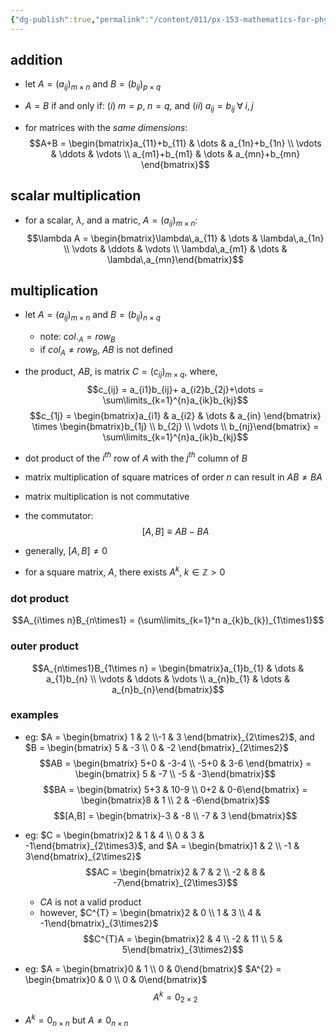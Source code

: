```yaml
---
{"dg-publish":true,"permalink":"/content/011/px-153-mathematics-for-physicists/term-2/px-153-k-linear-algebra/px-153-k2-matrix-operations/","noteIcon":"1","created":"2024-11-25T10:50:32.000+00:00","updated":"2024-11-26T19:39:59.436+00:00"}
---
```


## addition
- let $A=(a_{ij})_{m\times n}$ and $B= (b_{ij})_{p\times q}$
- $A=B$ if and only if: $(i)\; m=p,\;n=q$, and $(ii)\; a_{ij}= b_{ij} \; \forall \; i,j$

- for matrices with the *same dimensions*: 
$$A+B = \begin{bmatrix}a_{11}+b_{11} & \dots & a_{1n}+b_{1n} \\ 
  \vdots & \ddots & \vdots \\ 
  a_{m1}+b_{m1} & \dots & a_{mn}+b_{mn}
  \end{bmatrix}$$
## scalar multiplication
  - for a scalar, $\lambda$, and a matric, $A=(a_{ij})_{m\times n}:$ 
  $$\lambda A = \begin{bmatrix}\lambda\,a_{11}  &  \dots & \lambda\,a_{1n} \\ 
    \vdots & \ddots & \vdots \\ 
    \lambda\,a_{m1} & \dots  & \lambda\,a_{mn}\end{bmatrix}$$
## multiplication
- let $A=(a_{ij})_{m\times n}$ and $B= (b_{ij})_{n\times q}$
	- note: $col._{A} = row_{B}$
	- if $col_{A} \neq row_{B}$, $AB$ is not defined
- the product, $AB$, is matrix $C = (c_{ij})_{m\times q}$, where, 
$$c_{ij} = a_{i1}b_{ij}+ a_{i2}b_{2j}+\dots = \sum\limits_{k=1}^{n}a_{ik}b_{kj}$$
$$c_{1j} = \begin{bmatrix}a_{i1} & a_{i2} & \dots & a_{in} \end{bmatrix} \times \begin{bmatrix}b_{1j} \\ b_{2j} \\ \vdots \\ b_{nj}\end{bmatrix} = \sum\limits_{k=1}^{n}a_{ik}b_{kj}$$
- dot product of the $i^{th}$ row of $A$ with the $j^{th}$ column of $B$

- matrix multiplication of square matrices of order $n$ can result in $AB\neq BA$
 - matrix multiplication is not commutative
 - the commutator: 
 $$[A,B] \equiv AB-BA$$
 - generally, $[A,B]\neq 0$

- for a square matrix, $A$, there exists $A^{k},\;k\in\mathbb{Z}>0$
### dot product 
$$A_{i\times n}B_{n\times1} = (\sum\limits_{k=1}^n a_{k}b_{k})_{1\times1}$$
### outer product
$$A_{n\times1}B_{1\times n} = \begin{bmatrix}a_{1}b_{1}  & \dots & a_{1}b_{n} \\  \vdots & \ddots & \vdots \\ a_{n}b_{1} & \dots & a_{n}b_{n}\end{bmatrix}$$

### examples
- eg: $A = \begin{bmatrix} 1 & 2 \\-1 & 3 \end{bmatrix}_{2\times2}$, and $B = \begin{bmatrix} 5 & -3 \\ 0 & -2 \end{bmatrix}_{2\times2}$
	  $$AB = \begin{bmatrix} 5+0 & -3-4 \\ -5+0 & 3-6 \end{bmatrix}  = \begin{bmatrix} 5 & -7 \\ -5 & -3\end{bmatrix}$$
	  $$BA = \begin{bmatrix} 5+3 & 10-9 \\ 0+2 & 0-6\end{bmatrix} = \begin{bmatrix}8 & 1 \\ 2 & -6\end{bmatrix}$$
	  $$[A,B] = \begin{bmatrix}-3 & -8 \\ -7 & 3 \end{bmatrix}$$

- eg: $C = \begin{bmatrix}2 & 1 & 4 \\ 0 & 3 & -1\end{bmatrix}_{2\times3}$, and $A = \begin{bmatrix}1 & 2 \\ -1 & 3\end{bmatrix}_{2\times2}$
	$$AC = \begin{bmatrix}2 & 7 & 2 \\ -2 & 8 & -7\end{bmatrix}_{2\times3}$$
	- $CA$ is not a valid product
	- however, $C^{T} = \begin{bmatrix}2 & 0 \\ 1 & 3 \\ 4 & -1\end{bmatrix}_{3\times2}$
	$$C^{T}A = \begin{bmatrix}2 & 4  \\ -2 & 11 \\ 5 & 5\end{bmatrix}_{3\times2}$$

- eg: $A = \begin{bmatrix}0 & 1 \\ 0 & 0\end{bmatrix}$
	$A^{2} = \begin{bmatrix}0 & 0  \\ 0 & 0\end{bmatrix}$
	$$A^{k} = 0_{2\times2}$$
- $A^{k} = 0_{n\times n}$ but $A\neq 0_{n\times n}$
